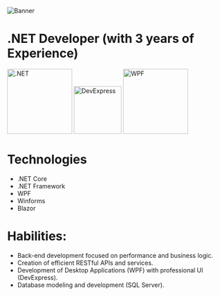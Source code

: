 ![Banner](https://media.licdn.com/dms/image/v2/D4E16AQG6CiUHRZ8ffQ/profile-displaybackgroundimage-shrink_350_1400/B4EZoNGGNEHcAY-/0/1761156317848?e=1762992000&v=beta&t=I-9AbzGaVGNvjfDBrMAuyORV8QLDYOya7x3l1M5HIY4)

# .NET Developer (with 3 years of Experience) 
<img src="https://styles.redditmedia.com/t5_2qh3h/styles/communityIcon_s4j823izlmu91.png" alt=".NET" width="150" height="150"/> <img src="https://devexpress.gallerycdn.vsassets.io/extensions/devexpress/devextrememobileappframework/22.2/1670592218445/Microsoft.VisualStudio.Services.Icons.Default" alt="DevExpress" width="110" height="110"/> <img src="https://encrypted-tbn0.gstatic.com/images?q=tbn:ANd9GcS-JOt73rdEpKk8nUuU_wPhHAhCXQiT0sPMHA&s](https://miro.medium.com/1*mC09uItKCOwFFzHwh4RMqg.jpeg" alt="WPF" width="150" height="150"/>

<!--
**ArmandoTeranCastillo/ArmandoTeranCastillo** is a ✨ _special_ ✨ repository because its `README.md` (this file) appears on your GitHub profile.-->


# Technologies
* .NET Core
* .NET Framework
* WPF
* Winforms
* Blazor

# Habilities:
* Back-end development focused on performance and business logic.
* Creation of efficient RESTful APIs and services.
* Development of Desktop Applications (WPF) with professional UI (DevExpress).
* Database modeling and development (SQL Server).
